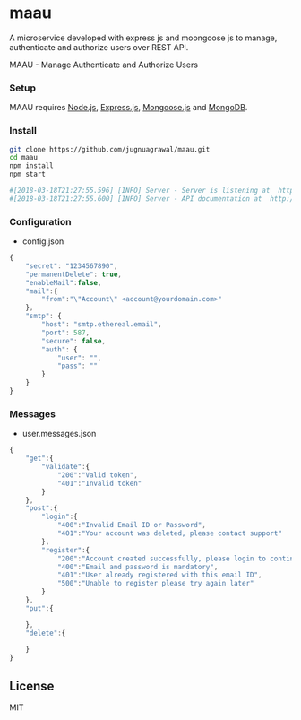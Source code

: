 # maau
A microservice developed with express js and moongoose js to manage, authenticate and authorize users over REST API.

MAAU - Manage Authenticate and Authorize Users

### Setup

MAAU requires [Node.js](https://nodejs.org/), [Express.js](https://expressjs.com/), [Mongoose.js](http://mongoosejs.com/) and [MongoDB](https://www.mongodb.com/).


### Install

```sh
git clone https://github.com/jugnuagrawal/maau.git
cd maau
npm install
npm start

#[2018-03-18T21:27:55.596] [INFO] Server - Server is listening at  http://localhost:3000/
#[2018-03-18T21:27:55.600] [INFO] Server - API documentation at  http://localhost:3000/apidoc
```


### Configuration

- config.json
```javascript
{
    "secret": "1234567890",
    "permanentDelete": true,
    "enableMail":false,
    "mail":{
        "from":"\"Account\" <account@yourdomain.com>"
    },
    "smtp": {
        "host": "smtp.ethereal.email",
        "port": 587,
        "secure": false,
        "auth": {
            "user": "",
            "pass": ""
        }
    }
}
```
### Messages

- user.messages.json
```javascript
{
    "get":{
        "validate":{
            "200":"Valid token",
            "401":"Invalid token"
        }
    },
    "post":{
        "login":{
            "400":"Invalid Email ID or Password",
            "401":"Your account was deleted, please contact support"
        },
        "register":{
            "200":"Account created successfully, please login to continue",
            "400":"Email and password is mandatory",
            "401":"User already registered with this email ID",
            "500":"Unable to register please try again later"
        }
    },
    "put":{

    },
    "delete":{
        
    }
}
```

<!--[API Documentation](https://github.com/jugnuagrawal/maau/wiki)-->

License
----

MIT